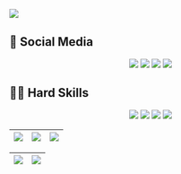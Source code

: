 <img align="left" src="https://komarev.com/ghpvc/?username=victor-welter&color=101E26"><br>

## 📱 Social Media
<div align="center">
  <!-- Work Links -->
  <a href="https://github.com/victor-welter" target="_blank"><img src="https://img.shields.io/badge/GitHub-100000?style=for-the-badge&logo=github&logoColor=white" target="_blank"></a>
  <a href="https://www.linkedin.com/in/victor-welter/" target="_blank"><img src="https://img.shields.io/badge/-LinkedIn-%230077B5?style=for-the-badge&logo=linkedin&logoColor=white" target="_blank"></a>
  <a href = "mailto:victorwelter2003@gmail.com"><img src="https://img.shields.io/badge/Gmail-D14836?style=for-the-badge&logo=gmail&logoColor=white"></a>
  <!-- Social Links -->
  <a href="https://instagram.com/victor_welter_" target="_blank"><img src="https://img.shields.io/badge/-Instagram-%23E4405F?style=for-the-badge&logo=instagram&logoColor=white" target="_blank"></a>
</div>

## 🧑‍💻 Hard Skills
<div align="center">
  <!-- Flutter --> <img src="https://img.shields.io/badge/Flutter-02569B?style=for-the-badge&logo=flutter&logoColor=white">
  <!-- Dart --> <img src="https://img.shields.io/badge/Dart-0175C2?style=for-the-badge&logo=dart&logoColor=white">
  <!-- C# --> <img src="https://img.shields.io/badge/C%23-239120?style=for-the-badge&logo=c-sharp&logoColor=white">
  <!-- Python --> <img src="https://img.shields.io/badge/Python-3776AB?style=for-the-badge&logo=python&logoColor=white">
  <br>
</div>

| ![](http://github-profile-summary-cards.vercel.app/api/cards/stats?username=victor-welter&theme=github_dark) | ![](http://github-profile-summary-cards.vercel.app/api/cards/repos-per-language?username=victor-welter&hide=Html&theme=github_dark) | ![](http://github-profile-summary-cards.vercel.app/api/cards/most-commit-language?username=victor-welter&theme=github_dark) |
| :-: | :-: | :-: |

| ![](http://github-profile-summary-cards.vercel.app/api/cards/profile-details?username=victor-welter&theme=github_dark) | ![](https://github-readme-streak-stats.herokuapp.com/?user=victor-welter&theme=github_dark&hide_border=true&date_format=M%20j%5B%2C%20Y%5D&background=0D1117&stroke=8B949E&ring=0777D9&fire=0777D9&currStreakNum=0777D9&sideNums=0777D9&currStreakLabel=0777D9&sideLabels=0777D9&dates=8B949E) |
| :-: | :-: |
